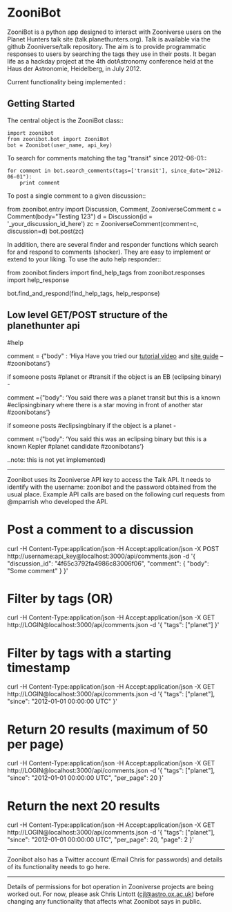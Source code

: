 ZooniBot
========

ZooniBot is a python app designed to interact with Zooniverse users on
the Planet Hunters talk site (talk.planethunters.org).  Talk is
available via the github Zooniverse/talk repository.  The aim is to
provide programmatic responses to users by searching the tags they use
in their posts.  It began life as a hackday project at the 4th
dotAstronomy conference held at the Haus der Astronomie, Heidelberg,
in July 2012.

Current functionality being implemented :

Getting Started
---------------
The central object is the ZooniBot class::

    import zoonibot
    from zoonibot.bot import ZooniBot
    bot = Zoonibot(user_name, api_key)

To search for comments matching the tag "transit" since 2012-06-01::

    for comment in bot.search_comments(tags=['transit'], since_date="2012-06-01"):
        print comment


To post a single comment to a given discussion::

   from zoonibot.entry import Discussion, Comment, ZooniverseComment
   c = Comment(body="Testing 123")
   d = Discussion(id = '_your_discussion_id_here')
   zc = ZooniverseComment(comment=c, discussion=d)
   bot.post(zc)

In addition, there are several finder and responder functions which
search for and respond to comments (shocker). They are easy to implement or extend to your liking. To use the auto help responder::

   from zoonibot.finders import find_help_tags
   from zoonibot.responses import help_response

   bot.find_and_respond(find_help_tags, help_response)


Low level GET/POST structure of the planethunter api
----------------------------------------------------

#help

comment = {"body" : ‘Hiya Have you tried our [tutorial
video](http://www.planethunters.org/site_guide#video "") and [site
guide](http://www.planethunters.org/site_guide "") – #zoonibotans’}

if someone posts #planet or #transit if the object is an EB (eclipsing
binary) -

comment ={"body": ‘You said there was a planet transit but this is a
known #eclipsingbinary where there is a star moving in front of
another star #zoonibotans’}

if someone posts #eclipsingbinary if the object is a planet -

comment ={"body": ‘You said this was an eclipsing binary but this is a
known Kepler #planet candidate #zoonibotans’}

..note: this is not yet implemented)

--------------

Zoonibot uses its Zooniverse API key to access the Talk API. It needs
to identify with the username: zoonibot and the password obtained from
the usual place.  Example API calls are based on the following curl
requests from @mparrish who developed the API.

# Post a comment to a discussion

curl -H Content-Type:application/json -H Accept:application/json -X
POST http://username:api_key@localhost:3000/api/comments.json -d '{
"discussion_id": "4f65c3792fa4986c83006f06", "comment": { "body":
"Some comment" } }'

# Filter by tags (OR)

curl -H Content-Type:application/json -H Accept:application/json -X
GET http://LOGIN@localhost:3000/api/comments.json -d '{ "tags":
["planet"] }'

# Filter by tags with a starting timestamp
curl -H Content-Type:application/json -H Accept:application/json -X GET http://LOGIN@localhost:3000/api/comments.json -d '{
 "tags": ["planet"],
 "since": "2012-01-01 00:00:00 UTC"
}'

# Return 20 results (maximum of 50 per page)
curl -H Content-Type:application/json -H Accept:application/json -X GET http://LOGIN@localhost:3000/api/comments.json -d '{
 "tags": ["planet"],
 "since": "2012-01-01 00:00:00 UTC",
 "per_page": 20
}'

# Return the next 20 results
curl -H Content-Type:application/json -H Accept:application/json -X GET http://LOGIN@localhost:3000/api/comments.json -d '{
 "tags": ["planet"],
 "since": "2012-01-01 00:00:00 UTC",
 "per_page": 20,
 "page": 2
}'

---------

Zoonibot also has a Twitter account (Email Chris for passwords) and details of its functionality needs to go here.

__________

Details of permissions for bot operation in Zooniverse projects are being worked out. For now, please ask Chris Lintott (cjl@astro.ox.ac.uk) before changing any functionality that affects what Zoonibot says in public.
